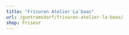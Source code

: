 ```yaml
---
title: "Frisuren Atelier La`baas"
url: /guntramsdorf/frisuren-atelier-la-baas/
shop: Friseur
---
```

